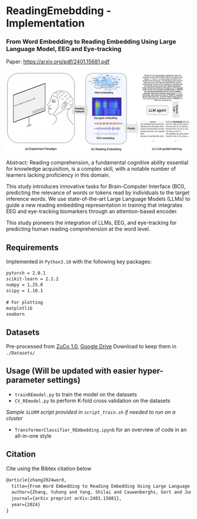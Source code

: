 # ReadingEmebdding - Implementation
### From Word Embedding to Reading Embedding Using Large Language Model, EEG and Eye-tracking
Paper: https://arxiv.org/pdf/2401.15681.pdf

![The Overall Workflow](./images/scheme.png?raw=true "Title")

Abstract: Reading comprehension, a fundamental cognitive ability essential for knowledge acquisition, is a complex skill, with a notable number of learners lacking proficiency in this domain.

This study introduces innovative tasks for Brain-Computer Interface (BCI), predicting the relevance of words or tokens read by individuals to the target inference words. We use state-of-the-art Large Language Models (LLMs) to guide a new reading embedding representation in training that integrates EEG and eye-tracking biomarkers through an attention-based encoder.

This study pioneers the integration of LLMs, EEG, and eye-tracking for predicting human reading comprehension at the word level.

## Requirements
Implemented in `Python3.10` with the following key packages:
```shell
pytorch = 2.0.1
scikit-learn = 2.1.2
numpy = 1.25.0
scipy = 1.10.1

# For plotting
matplotlib
seaborn
```
## Datasets
Pre-processed from [ZuCo 1.0](https://www.nature.com/articles/sdata2018291), [Google Drive](https://drive.google.com/drive/folders/1c8qsZtEcA5zUQOwcpqS90LBHzIBTOyns?usp=sharing) Download to keep them in `./Datasets/`

## Usage (Will be updated with easier hyper-parameter settings)
- `trainREmodel.py` to train the model on the datasets
- `CV_REmodel.py` to perform K-fold cross validation on the datasets 

*Sample `SLURM` script provided in `script_train.sh` if needed to run on a cluster*

- `TransformerClassifier_REmbedding.ipynb` for an overview of code in an all-in-one style

## Citation
Cite using the Bibtex citation below
```LaTeX
@article{zhang2024word,
  title={From Word Embedding to Reading Embedding Using Large Language Model, EEG and Eye-tracking},
  author={Zhang, Yuhong and Yang, Shilai and Cauwenberghs, Gert and Jung, Tzyy-Ping},
  journal={arXiv preprint arXiv:2401.15681},
  year={2024}
}
```
